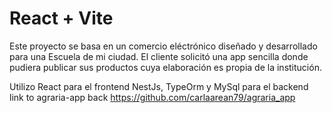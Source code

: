 # React + Vite

Este proyecto se basa en un comercio eléctrónico diseñado y desarrollado para una Escuela de mi ciudad. El cliente solicitó una app sencilla donde pudiera publicar sus productos cuya elaboración es propia de la institución.

Utilizo React para el frontend
NestJs, TypeOrm y MySql para el backend link to agraria-app back https://github.com/carlaarean79/agraria_app

